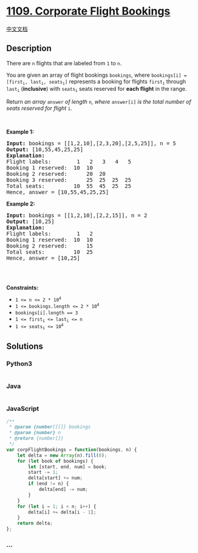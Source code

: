 # [1109. Corporate Flight Bookings](https://leetcode.com/problems/corporate-flight-bookings)

[中文文档](/solution/1100-1199/1109.Corporate%20Flight%20Bookings/README.md)

## Description

<p>There are <code>n</code> flights that are labeled from <code>1</code> to <code>n</code>.</p>

<p>You are given an array of flight bookings <code>bookings</code>, where <code>bookings[i] = [first<sub>i</sub>, last<sub>i</sub>, seats<sub>i</sub>]</code> represents a booking for flights <code>first<sub>i</sub></code> through <code>last<sub>i</sub></code> (<strong>inclusive</strong>) with <code>seats<sub>i</sub></code> seats reserved for <strong>each flight</strong> in the range.</p>

<p>Return <em>an array </em><code>answer</code><em> of length </em><code>n</code><em>, where </em><code>answer[i]</code><em> is the total number of seats reserved for flight </em><code>i</code>.</p>

<p>&nbsp;</p>
<p><strong>Example 1:</strong></p>

<pre>
<strong>Input:</strong> bookings = [[1,2,10],[2,3,20],[2,5,25]], n = 5
<strong>Output:</strong> [10,55,45,25,25]
<strong>Explanation:</strong>
Flight labels:        1   2   3   4   5
Booking 1 reserved:  10  10
Booking 2 reserved:      20  20
Booking 3 reserved:      25  25  25  25
Total seats:         10  55  45  25  25
Hence, answer = [10,55,45,25,25]
</pre>

<p><strong>Example 2:</strong></p>

<pre>
<strong>Input:</strong> bookings = [[1,2,10],[2,2,15]], n = 2
<strong>Output:</strong> [10,25]
<strong>Explanation:</strong>
Flight labels:        1   2
Booking 1 reserved:  10  10
Booking 2 reserved:      15
Total seats:         10  25
Hence, answer = [10,25]

</pre>

<p>&nbsp;</p>
<p><strong>Constraints:</strong></p>

<ul>
	<li><code>1 &lt;= n &lt;= 2 * 10<sup>4</sup></code></li>
	<li><code>1 &lt;= bookings.length &lt;= 2 * 10<sup>4</sup></code></li>
	<li><code>bookings[i].length == 3</code></li>
	<li><code>1 &lt;= first<sub>i</sub> &lt;= last<sub>i</sub> &lt;= n</code></li>
	<li><code>1 &lt;= seats<sub>i</sub> &lt;= 10<sup>4</sup></code></li>
</ul>


## Solutions

<!-- tabs:start -->

### **Python3**

```python

```

### **Java**

```java

```

### **JavaScript**

```js
/**
 * @param {number[][]} bookings
 * @param {number} n
 * @return {number[]}
 */
var corpFlightBookings = function(bookings, n) {
    let delta = new Array(n).fill(0);
    for (let book of bookings) {
        let [start, end, num] = book;
        start -= 1;
        delta[start] += num;
        if (end != n) {
            delta[end] -= num;
        }
    }
    for (let i = 1; i < n; i++) {
        delta[i] += delta[i - 1];
    }
    return delta;
};
```

### **...**

```

```

<!-- tabs:end -->
